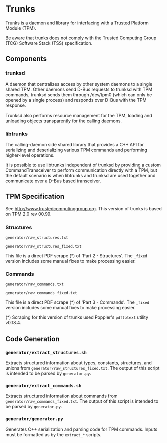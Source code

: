 # Trunks

Trunks is a daemon and library for interfacing with a Trusted Platform Module
(TPM).

Be aware that trunks does not comply with the Trusted Computing Group (TCG)
Software Stack (TSS) specification.

## Components

### trunksd

A daemon that centralizes access by other system daemons to a single shared TPM.
Other daemons send D-Bus requests to trunksd with TPM commands, trunksd sends
them through /dev/tpm0 (which can only be opened by a single process) and
responds over D-Bus with the TPM response.

Trunksd also performs resource management for the TPM, loading and unloading
objects transparently for the calling daemons.

### libtrunks

The calling-daemon side shared library that provides a C++ API for serializing
and deserializing various TPM commands and performing higher-level operations.

It is possible to use libtrunks independent of trunksd by providing a custom
CommandTransceiver to perform communication directly with a TPM, but the default
scenario is when libtrunks and trunksd are used together and communicate over a
D-Bus based transceiver.

## TPM Specification

See http://www.trustedcomputinggroup.org.  This version of trunks is based on
TPM 2.0 rev 00.99.

### Structures

`generator/raw_structures.txt`

`generator/raw_structures_fixed.txt`

This file is a direct PDF scrape (*) of 'Part 2 - Structures'.  The `_fixed`
version includes some manual fixes to make processing easier.

### Commands

`generator/raw_commands.txt`

`generator/raw_commands_fixed.txt`

This file is a direct PDF scrape (*) of 'Part 3 - Commands'.  The `_fixed`
version includes some manual fixes to make processing easier.

(*) Scraping for this version of trunks used Poppler's `pdftotext` utility
    v0.18.4.

## Code Generation

### `generator/extract_structures.sh`

Extracts structured information about types, constants, structures, and unions
from `generator/raw_structures_fixed.txt`.  The output of this script is
intended to be parsed by `generator.py`.

### `generator/extract_commands.sh`

Extracts structured information about commands from
`generator/raw_commands_fixed.txt`.  The output of this script is intended to be
parsed by `generator.py`.

### `generator/generator.py`

Generates C++ serialization and parsing code for TPM commands.  Inputs must be
formatted as by the `extract_*` scripts.
